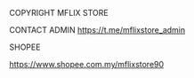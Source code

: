 COPYRIGHT MFLIX STORE

CONTACT ADMIN
https://t.me/mflixstore_admin

SHOPEE

https://www.shopee.com.my/mflixstore90
